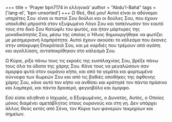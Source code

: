+++
title = 'Prayer bpn7174 in ελληνικά'
author = "Abdu'l-Bahá"
tags = ['lang-el', 'bpn-unsorted']
+++
Ω Θεέ, Θεέ µου! Αυτοί είναι οι αδύναµοι υπηρέτες Σου· είναι οι πιστοί Σου δούλοι και οι δούλες Σου, που έχουν υποκλιθεί µπροστά στον εξυψωµένο Λόγο Σου και ταπείνωσαν τον εαυτό τους στο δικό Σου Κατώφλι του φωτός, και ήταν µάρτυρες της µοναδικότητάς Σου, µέσω της οποίας ο Ήλιος δηµιουργήθηκε να φωτίζει µε µεσηµεριανή λαµπρότητα. Αυτοί έχουν ακούσει το κάλεσµα που έκανες στην απόκρυφη Επικράτειά Σου, και µε καρδιές που τρέµουν από αγάπη και αγαλλίαση, ανταποκρίθηκαν στο κάλεσµά Σου.

Ω Κύριε, ρίξε πάνω τους τις εκροές της ευσπλαχνίας Σου, βρέξε πάνω τους όλα τα ύδατα της χάρης Σου. Κάνε τους να µεγαλώσουν σαν όµορφα φυτά στον ουράνιο κήπο, και από τα γεµάτα και φορτωµένα σύννεφα των δωρεών Σου και από τις βαθιές αποθήκες της άφθονης χάρης Σου, κάνε αυτό τον κήπο να ανθίσει και κράτησέ τον πάντα πράσινο και λαµπερό, και πάντα δροσερό, φεγγοβόλο και όµορφο.

Εσύ είσαι αληθινά ο Ισχυρός, ο Εξυψωµένος, ο ∆υνατός, Αυτός, ο Οποίος µόνος διαµένει αµετάβλητος στους ουρανούς και στη γη. ∆εν υπάρχει άλλος Θεός εκτός από Σένα, τον Κύριο των φανερών τεκµηρίων και σηµείων.
